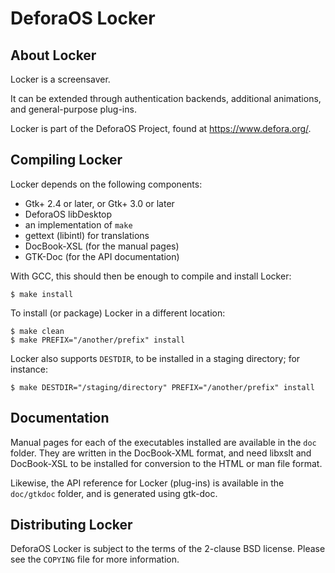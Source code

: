 DeforaOS Locker
===============

About Locker
------------

Locker is a screensaver.

It can be extended through authentication backends, additional animations, and
general-purpose plug-ins.

Locker is part of the DeforaOS Project, found at https://www.defora.org/.


Compiling Locker
-----------------

Locker depends on the following components:

 * Gtk+ 2.4 or later, or Gtk+ 3.0 or later
 * DeforaOS libDesktop
 * an implementation of `make`
 * gettext (libintl) for translations
 * DocBook-XSL (for the manual pages)
 * GTK-Doc (for the API documentation)

With GCC, this should then be enough to compile and install Locker:

    $ make install

To install (or package) Locker in a different location:

    $ make clean
    $ make PREFIX="/another/prefix" install

Locker also supports `DESTDIR`, to be installed in a staging directory; for
instance:

    $ make DESTDIR="/staging/directory" PREFIX="/another/prefix" install


Documentation
-------------

Manual pages for each of the executables installed are available in the `doc`
folder. They are written in the DocBook-XML format, and need libxslt and
DocBook-XSL to be installed for conversion to the HTML or man file format.

Likewise, the API reference for Locker (plug-ins) is available in the
`doc/gtkdoc` folder, and is generated using gtk-doc.

Distributing Locker
--------------------

DeforaOS Locker is subject to the terms of the 2-clause BSD license. Please
see the `COPYING` file for more information.
